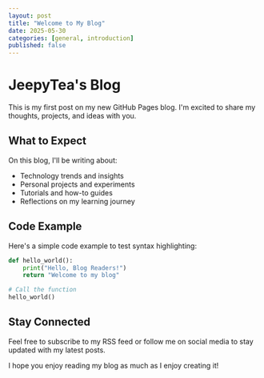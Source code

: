 ```yaml
---
layout: post
title: "Welcome to My Blog"
date: 2025-05-30
categories: [general, introduction]
published: false
---
```


# JeepyTea's Blog

This is my first post on my new GitHub Pages blog. I'm excited to share my thoughts, projects, and ideas with you.

## What to Expect

On this blog, I'll be writing about:

- Technology trends and insights
- Personal projects and experiments
- Tutorials and how-to guides
- Reflections on my learning journey

## Code Example

Here's a simple code example to test syntax highlighting:

```python
def hello_world():
    print("Hello, Blog Readers!")
    return "Welcome to my blog"

# Call the function
hello_world()
```

## Stay Connected

Feel free to subscribe to my RSS feed or follow me on social media to stay updated with my latest posts.

I hope you enjoy reading my blog as much as I enjoy creating it!
